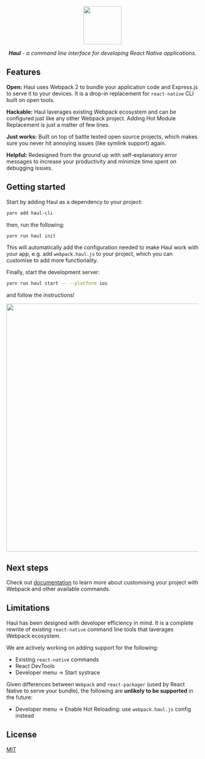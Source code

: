 <div align="center">
  <img
    width="100"
    src="https://cloud.githubusercontent.com/assets/2464966/24399480/3127bf2a-13ad-11e7-8712-8e60488d59fc.png"
   />
   
   <br />

   <i><b>Haul</b> - a command line interface for developing React Native applications.</i>
</div>

## Features

**Open:** Haul uses Webpack 2 to bundle your application code and Express.js to serve it to your devices. It is a drop-in replacement for `react-native` CLI built on open tools.

**Hackable:** Haul laverages existing Webpack ecosystem and can be configured just like any other Webpack project. Adding Hot Module Replacement is just a matter of few lines.

**Just works:** Built on top of battle tested open source projects, which makes sure you never hit annoying issues (like symlink support) again. 

**Helpful:** Redesigned from the ground up with self-explanatory error messages to increase your productivity and minimize time spent on debugging issues.

## Getting started

Start by adding Haul as a dependency to your project:

```bash
yarn add haul-cli
```

then, run the following:

```bash
yarn run haul init
```

This will automatically add the configuration needed to make Haul work with your app, e.g. add `webpack.haul.js` to your project, which you can customise to add more functionality.

Finally, start the development server:

```bash
yarn run haul start -- --platform ios
```

and follow the instructions!

<img width="650" src="https://cloud.githubusercontent.com/assets/2464966/24395888/8957aba8-13a1-11e7-96a3-70d34d4b5069.png" />

## Next steps

Check out [documentation](./docs/Readme.md) to learn more about customising your project with Webpack and other available commands. 

## Limitations

Haul has been designed with developer efficiency in mind. It is a complete rewrite of existing `react-native` command line tools that laverages Webpack ecosystem.

We are actively working on adding support for the following:

  - Existing `react-native` commands 
  - React DevTools
  - Developer menu -> Start systrace
  
Given differences between `Webpack` and `react-packager` (used by React Native to serve your bundle), the following are **unlikely to be supported** in the future:

  - Developer menu -> Enable Hot Reloading: use `webpack.haul.js` config instead

## License

[MIT](./LICENSE.md)
